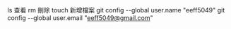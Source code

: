 ls 查看
rm 刪除
touch 新增檔案
git config --global user.name "eeff5049"
git config --global user.email "eeff5049@gmail.com"